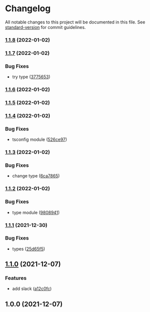 # Changelog

All notable changes to this project will be documented in this file. See [standard-version](https://github.com/conventional-changelog/standard-version) for commit guidelines.

### [1.1.8](https://github.com/friedrith/desktop-deep-link/compare/v1.1.7...v1.1.8) (2022-01-02)

### [1.1.7](https://github.com/friedrith/desktop-deep-link/compare/v1.1.6...v1.1.7) (2022-01-02)


### Bug Fixes

* try type ([3775653](https://github.com/friedrith/desktop-deep-link/commit/37756537db2d36971d46ebdc74a791bea4ab5ae9))

### [1.1.6](https://github.com/friedrith/desktop-deep-link/compare/v1.1.5...v1.1.6) (2022-01-02)

### [1.1.5](https://github.com/friedrith/desktop-deep-link/compare/v1.1.4...v1.1.5) (2022-01-02)

### [1.1.4](https://github.com/friedrith/desktop-deep-link/compare/v1.1.3...v1.1.4) (2022-01-02)


### Bug Fixes

* tsconfig module ([526ce97](https://github.com/friedrith/desktop-deep-link/commit/526ce975502bb4361dcc821d16c6eccd3ff71d12))

### [1.1.3](https://github.com/friedrith/desktop-deep-link/compare/v1.1.2...v1.1.3) (2022-01-02)


### Bug Fixes

* change type ([6ca7865](https://github.com/friedrith/desktop-deep-link/commit/6ca78658343ba9ce4fd0235cbeecf93ae91c1e10))

### [1.1.2](https://github.com/friedrith/desktop-deep-link/compare/v1.1.1...v1.1.2) (2022-01-02)


### Bug Fixes

* type module ([9808941](https://github.com/friedrith/desktop-deep-link/commit/980894162372e3e62a867baaf94c1def7c9ff1b8))

### [1.1.1](https://github.com/friedrith/desktop-deep-link/compare/v1.1.0...v1.1.1) (2021-12-30)


### Bug Fixes

* types ([25d65f5](https://github.com/friedrith/desktop-deep-link/commit/25d65f5f68c63c257d1810d54bf0a1f5e984166b))

## [1.1.0](https://github.com/friedrith/desktop-deep-link/compare/v1.0.0...v1.1.0) (2021-12-07)


### Features

* add slack ([a12c0fc](https://github.com/friedrith/desktop-deep-link/commit/a12c0fc6abe0f0a18c1887028a97cd347d1c8748))

## 1.0.0 (2021-12-07)
